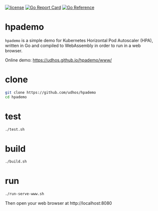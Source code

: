 [![license](http://img.shields.io/badge/license-MIT-blue.svg)](https://github.com/udhos/hpademo/blob/main/LICENSE)
[![Go Report Card](https://goreportcard.com/badge/github.com/udhos/hpademo)](https://goreportcard.com/report/github.com/udhos/hpademo)
[![Go Reference](https://pkg.go.dev/badge/github.com/udhos/hpademo.svg)](https://pkg.go.dev/github.com/udhos/hpademo)

# hpademo

`hpademo` is a simple demo for Kubernetes Horizontal Pod Autoscaler (HPA), written in Go and compiled to WebAssembly in order to run in a web browser.

Online demo: https://udhos.github.io/hpademo/www/

# clone

```bash
git clone https://github.com/udhos/hpademo
cd hpademo
```

# test

```bash
./test.sh
```

# build

```bash
./build.sh
```

# run

```bash
./run-serve-www.sh
```

Then open your web browser at http://localhost:8080
